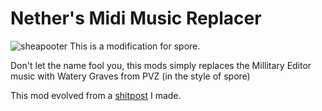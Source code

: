 # Nether's Midi Music Replacer
![sheapooter](https://github.com/NeDether/NethersMidiMusicReplacer/assets/117329895/dc02de12-7925-4c55-b738-e84e30155b92)
This is a modification for spore.

Don't let the name fool you, this mods simply replaces the Millitary Editor music with Watery Graves from PVZ (in the style of spore)

This mod evolved from a [shitpost](https://youtu.be/iCoegikanw0) I made.
